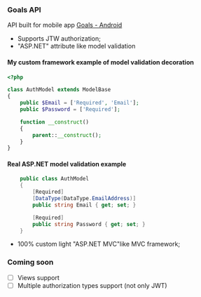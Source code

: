 ### Goals API

API built  for mobile app [Goals - Android](https://github.com/NarminaS/Goals-Android "Goals - Android")

- Supports JTW authorization;
- "ASP.NET" attribute like model validation 

#### My custom framework  example of model validation decoration
```php
<?php

class AuthModel extends ModelBase 
{
    public $Email = ['Required', 'Email'];
    public $Password = ['Required'];

    function __construct()
    {
        parent::__construct();
    }
}

```

#### Real ASP.NET model validation example 

```csharp
    public class AuthModel
    {
        [Required]
		[DataType(DataType.EmailAddress)]
        public string Email { get; set; }

        [Required]
        public string Password { get; set; }
    }
``` 

- 100% custom light "ASP.NET MVC"like MVC framework;

### Coming soon
- [ ] Views support
- [ ] Multiple authorization types support (not only JWT)
